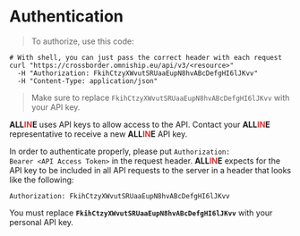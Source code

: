 # Authentication

> To authorize, use this code:

```shell
# With shell, you can just pass the correct header with each request
curl "https://crossborder.omniship.eu/api/v3/<resource>"
  -H "Authorization: FkihCtzyXWvutSRUaaEupN8hvABcDefgHI6lJKvv"
  -H "Content-Type: application/json"
```

> Make sure to replace `FkihCtzyXWvutSRUaaEupN8hvABcDefgHI6lJKvv` with your API key.

<span style="font-weight: bold">ALL<span style="color: #d83636;">IN</span>E</span> uses API keys to allow access to the API. Contact your <span style="font-weight: bold">ALL<span style="color: #d83636;">IN</span>E</span> representative to receive a new <span style="font-weight: bold">ALL<span style="color: #d83636;">IN</span>E</span> API key.

In order to authenticate properly, please put <code>Authorization: Bearer &lt;API Access Token&gt;</code> in the request header. <span style="font-weight: bold">ALL<span style="color: #d83636;">IN</span>E</span> expects for the API key to be included in all API requests to the server in a header that looks like the following:

`Authorization: FkihCtzyXWvutSRUaaEupN8hvABcDefgHI6lJKvv`

<aside class="notice">
You must replace <code><strong>FkihCtzyXWvutSRUaaEupN8hvABcDefgHI6lJKvv</strong></code> with your personal API key.
</aside>
